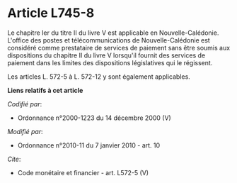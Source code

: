 # Article L745-8

Le chapitre Ier du titre II du livre V est applicable en Nouvelle-Calédonie. L'office des postes et télécommunications de
Nouvelle-Calédonie est considéré comme prestataire de services de paiement sans être soumis aux dispositions du chapitre II
du livre V lorsqu'il fournit des services de paiement dans les limites des dispositions législatives qui le régissent. 

Les articles L. 572-5 à L. 572-12 y sont également applicables.

**Liens relatifs à cet article**

_Codifié par_:

  - Ordonnance n°2000-1223 du 14 décembre 2000 (V)

_Modifié par_:

  - Ordonnance n°2010-11 du 7 janvier 2010 - art. 10

_Cite_:

  - Code monétaire et financier - art. L572-5 (V)
